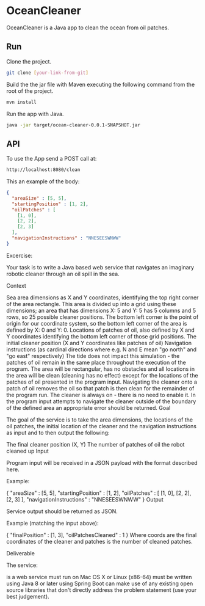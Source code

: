 

# OceanCleaner

OceanCleaner is a Java app to clean the ocean from oil patches.


## Run

Clone the project.

```bash
git clone [your-link-from-git]
```


Build the the jar file with Maven executing the following command from the root of the project.

```bash
mvn install
```

Run the app with Java.

```bash
java -jar target/ocean-cleaner-0.0.1-SNAPSHOT.jar
```

## API
To use the App send a POST call at:

```bash
http://localhost:8080/clean
```

This an example of the body:

```json
{
  "areaSize" : [5, 5],
  "startingPosition" : [1, 2],
  "oilPatches" : [
    [1, 0],
    [2, 2],
    [2, 3]
  ],
  "navigationInstructions" : "NNESEESWNWW"
}
```



Excercise:


Your task is to write a Java based web service that navigates an imaginary robotic cleaner through an oil spill in the sea.

Context

Sea area dimensions as X and Y coordinates, identifying the top right corner of the area rectangle. This area is divided up into a grid using these dimensions; an area that has dimensions X: 5 and Y: 5 has 5 columns and 5 rows, so 25 possible cleaner positions. The bottom left corner is the point of origin for our coordinate system, so the bottom left corner of the area is defined by X: 0 and Y: 0.
Locations of patches of oil, also defined by X and Y coordinates identifying the bottom left corner of those grid positions.
The initial cleaner position (X and Y coordinates like patches of oil)
Navigation instructions (as cardinal directions where e.g. N and E mean "go north" and "go east" respectively)
The tide does not impact this simulation - the patches of oil remain in the same place throughout the execution of the program.
The area will be rectangular, has no obstacles and all locations in the area will be clean (cleaning has no effect) except for the locations of the patches of oil presented in the program input.
Navigating the cleaner onto a patch of oil removes the oil so that patch is then clean for the remainder of the program run. The cleaner is always on - there is no need to enable it.
In the program input attempts to navigate the cleaner outside of the boundary of the defined area an appropriate error should be returned.
Goal

The goal of the service is to take the area dimensions, the locations of the oil patches, the initial location of the cleaner and the navigation instructions as input and to then output the following:

The final cleaner position (X, Y)
The number of patches of oil the robot cleaned up
Input

Program input will be received in a JSON payload with the format described here.

Example:

{
  "areaSize" : [5, 5],
  "startingPosition" : [1, 2],
  "oilPatches" : [
    [1, 0],
    [2, 2],
    [2, 3]
  ],
  "navigationInstructions" : "NNESEESWNWW"
}
Output

Service output should be returned as JSON.

Example (matching the input above):

{
  "finalPosition" : [1, 3],
  "oilPatchesCleaned" : 1
}
Where coords are the final coordinates of the cleaner and patches is the number of cleaned patches.

Deliverable

The service:

is a web service
must run on Mac OS X or Linux (x86-64)
must be written using Java 8 or later using Spring Boot
can make use of any existing open source libraries that don't directly address the problem statement (use your best judgement).



